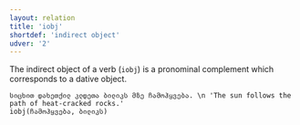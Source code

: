 ```yaml
---
layout: relation
title: 'iobj'
shortdef: 'indirect object'
udver: '2'
---
```


The indirect object of a verb (`iobj`) is a pronominal complement which corresponds to a dative object. 

~~~ sdparse
სიცხით დახეთქილ კლდეთა ბილიკს მზე ჩამოჰყვება. \n 'The sun follows the path of heat-cracked rocks.'
iobj(ჩამოჰყვება, ბილიკს)
~~~